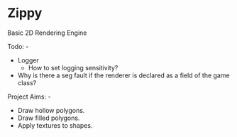 # Zippy
Basic 2D Rendering Engine

Todo: -
 - Logger	
	- How to set logging sensitivity?
 - Why is there a seg fault if the renderer is declared as a field of the game class?

Project Aims: -
 - Draw hollow polygons.
 - Draw filled polygons.
 - Apply textures to shapes.